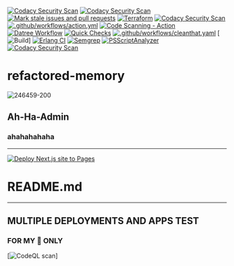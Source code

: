 [![Codacy Security Scan](https://github.com/ah-ha-admin/refactored-memory/actions/workflows/codacy.yml/badge.svg?branch=main&event=pull_request_review_comment)](https://github.com/ah-ha-admin/refactored-memory/actions/workflows/codacy.yml)
[![Codacy Security Scan](https://github.com/ah-ha-admin/refactored-memory/actions/workflows/codacy.yml/badge.svg?event=check_run)](https://github.com/ah-ha-admin/refactored-memory/actions/workflows/codacy.yml)
[![Mark stale issues and pull requests](https://github.com/ah-ha-admin/refactored-memory/actions/workflows/stale.yml/badge.svg)](https://github.com/ah-ha-admin/refactored-memory/actions/workflows/stale.yml)
[![Terraform](https://github.com/ah-ha-admin/refactored-memory/actions/workflows/terraform.yml/badge.svg?branch=main&event=workflow_run)](https://github.com/ah-ha-admin/refactored-memory/actions/workflows/terraform.yml)
[![Codacy Security Scan](https://github.com/ah-ha-admin/refactored-memory/actions/workflows/codacy.yml/badge.svg?branch=main&event=workflow_run)](https://github.com/ah-ha-admin/refactored-memory/actions/workflows/codacy.yml)
[![.github/workflows/action.yml](https://github.com/ah-ha-admin/refactored-memory/actions/workflows/action.yml/badge.svg?branch=main&event=create)](https://github.com/ah-ha-admin/refactored-memory/actions/workflows/action.yml)
[![Code Scanning - Action](https://github.com/ah-ha-admin/refactored-memory/actions/workflows/codeql-analysis.yml/badge.svg)](https://github.com/ah-ha-admin/refactored-memory/actions/workflows/codeql-analysis.yml)
[![Datree Workflow](https://github.com/ah-ha-admin/refactored-memory/actions/workflows/datree-validation.yml/badge.svg?branch=main&event=workflow_run)](https://github.com/ah-ha-admin/refactored-memory/actions/workflows/datree-validation.yml)
[![Quick Checks](https://github.com/ah-ha-admin/refactored-memory/actions/workflows/checks.yml/badge.svg?event=create)](https://github.com/ah-ha-admin/refactored-memory/actions/workflows/checks.yml)
[![.github/workflows/cleanthat.yaml](https://github.com/ah-ha-admin/refactored-memory/actions/workflows/cleanthat.yaml/badge.svg?branch=main&event=workflow_run)](https://github.com/ah-ha-admin/refactored-memory/actions/workflows/cleanthat.yaml)
[![Build](https://github.com/termux/termux-app/actions/workflows/debug_build.yml/badge.svg)]
[![Erlang CI](https://github.com/ah-ha-admin/refactored-memory/actions/workflows/erlang.yml/badge.svg?event=push)](https://github.com/ah-ha-admin/refactored-memory/actions/workflows/erlang.yml)
[![Semgrep](https://github.com/ah-ha-admin/refactored-memory/actions/workflows/semgrep.yml/badge.svg?branch=main&event=push)](https://github.com/ah-ha-admin/refactored-memory/actions/workflows/semgrep.yml)
[![PSScriptAnalyzer](https://github.com/ah-ha-admin/refactored-memory/actions/workflows/powershell.yml/badge.svg)](https://github.com/ah-ha-admin/refactored-memory/actions/workflows/powershell.yml)
[![Codacy Security Scan](https://github.com/ah-ha-admin/refactored-memory/actions/workflows/codacy.yml/badge.svg)](https://github.com/ah-ha-admin/refactored-memory/actions/workflows/codacy.yml)
# refactored-memory
![246459-200](https://user-images.githubusercontent.com/118419708/205466524-0d919823-fddd-464c-a4b8-c05b25c01b6e.png)
## Ah-Ha-Admin ##
### ahahahahaha ###
------------------
[![Deploy Next.js site to Pages](https://github.com/ah-ha-admin/refactored-memory/actions/workflows/nextjs.yml/badge.svg?branch=main&event=page_build)](https://github.com/ah-ha-admin/refactored-memory/actions/workflows/nextjs.yml)
# README.md
------------
## MULTIPLE DEPLOYMENTS AND APPS TEST
### FOR MY 👀 ONLY
[![CodeQL scan](https://github.com/jedisct1/libsodium/actions/workflows/codeql-analysis.yml/badge.svg)]
